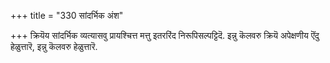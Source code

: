 +++
title = "330 सांदर्भिक अंश"

+++
क्रियॆय सांदर्भिक व्यत्यासवु प्रायश्चित्त मत्तु इतररिंद निरूपिसल्पट्टिदॆ. इन्नु कॆलवरु क्रियॆ अपेक्षणीय ऎंदु हेळुत्तारॆ, इन्नु कॆलवरु हेळुत्तारॆ.

